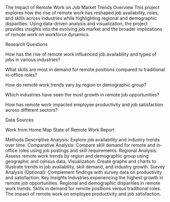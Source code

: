 The Impact of Remote Work on Job Market Trends
Overview
This project explores how the rise of remote work has reshaped job availability, roles, and skills across industries while highlighting regional and demographic disparities. Using data-driven analysis and visualization, the project provides insights into the evolving job market and the broader implications of remote work on workforce dynamics.

Research Questions

How has the rise of remote work influenced job availability and types of jobs in various industries?

What skills are most in demand for remote positions compared to traditional in-office roles?

How do remote work trends vary by region or demographic group?

Which industries have seen the most growth in remote job opportunities?

How has remote work impacted employee productivity and job satisfaction across different sectors?



Data Sources

Work from Home Map
State of Remote Work Report


Methods
Descriptive Analysis: Explore job availability and industry trends over time.
Comparative Analysis: Compare skill demand for remote and in-office roles using job postings and skill requirements.
Regional Analysis: Assess remote work trends by region and demographic group using geographic and census data.
Visualization: Create graphs and charts to illustrate trends in job availability, skill demand, and industry growth.
Survey Analysis (Optional): Complement findings with survey data on productivity and satisfaction.
Key Insights
Industries experiencing the highest growth in remote job opportunities.
Regional and demographic disparities in remote work trends.
Skills in demand for remote positions versus traditional roles.
The impact of remote work on employee productivity and job satisfaction.
